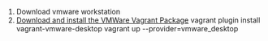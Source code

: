 1) Download vmware workstation
2) <a href=https://developer.hashicorp.com/vagrant/install/vmware>Download and install the VMWare Vagrant Package</a>
vagrant plugin install vagrant-vmware-desktop
vagrant up --provider=vmware_desktop
